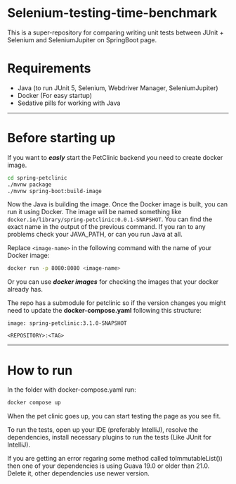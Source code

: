 # Selenium-testing-time-benchmark

This is a super-repository for comparing writing unit tests between JUnit + Selenium and SeleniumJupiter on SpringBoot page.

# Requirements

- Java (to run JUnit 5, Selenium, Webdriver Manager, SeleniumJupiter)
- Docker (For easy startup)
- Sedative pills for working with Java

---



# Before starting up

If you want to ***easly*** start the PetClinic backend you need to create docker image.

```bash
cd spring-petclinic
./mvnw package
./mvnw spring-boot:build-image
```

Now the Java is building the image. Once the Docker image is built, you can run it using Docker. The image will be named something like `docker.io/library/spring-petclinic:0.0.1-SNAPSHOT`. You can find the exact name in the output of the previous command. If you ran to any problems check your JAVA_PATH, or can you run Java at all.

Replace `<image-name>` in the following command with the name of your Docker image:

```bash
docker run -p 8080:8080 <image-name>
```

Or you can use ***docker images*** for checking the images that your docker already has.

The repo has a submodule for petclinic so if the version changes you might need to update the **docker-compose.yaml** following this structure:

```docker
image: spring-petclinic:3.1.0-SNAPSHOT
```

`<REPOSITORY>:<TAG>`

---



# How to run

In the folder with docker-compose.yaml run:

```bash
docker compose up
```

When the pet clinic goes up, you can start testing the page as you see fit.

To run the tests, open up your IDE (preferably IntelliJ), resolve the dependencies, install necessary plugins to run the tests (Like JUnit for IntelliJ).

If you are getting an error regaring some method called toImmutableList()) then one of your dependencies is using Guava 19.0 or older than 21.0. Delete it, other dependencies use newer version.
